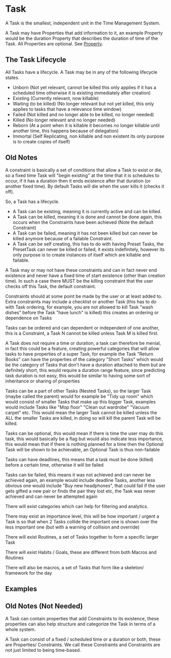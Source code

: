 # Task

A Task is the smallest, independent unit in the Time Management System.

A Task may have Properties that add information to it, an example Property would be the duration Property that describes the duration of time of the Task. All Properties are optional. See [Property](Property.md).

## The Task Lifecycle

All Tasks have a lifecycle. A Task may be in any of the following lifecycle states.

* Unborn (Not yet relevant, cannot be killed this only applies if it has a scheduled time otherwise it is existing immediately after creation)
* Existing (Currently relevant, now killable)
* Waiting (to be killed) (No longer relevant but not yet killed, this only applies to tasks that have a relevance time window)
* Failed (Not killed and no longer able to be killed, no longer needed)
* Killed (No longer relevant and no longer needed)
* Reborn (At a point when it is killable it becomes no longer killable until another time, this happens because of delegation)
* Immortal (Self Replicating, non killable and non existent its only purpose is to create copies of itself)

## Old Notes

A constraint is basically a set of conditions that allow a Task to exist or die, so a fixed time Task will "begin existing" at the time that it is schedules to occur, if it has a duration then it ends existence after that duration (or another fixed time). By default Tasks will die when the user kills it (checks it off).

So, a Task has a lifecycle. 
* A Task can be existing, meaning it is currently active and can be killed.
* A Task can be killed, meaning it is done and cannot be done again, this occurs when the Constraints have been achieved (Note the default Constraint)
* A Task can be failed, meaning it has not been killed but can never be killed anymore because of a failable Constraint.
* A Task can be self creating, this has to do with having Preset Tasks, the PresetTask can never be killed or failed, it exists indefinitely, however its only purpose is to create instances of itself which are killable and failable.

A Task may or may not have these constraints and can in fact never end existence and never have a fixed time of start existence (other than creation time). In such a case there MUST be the killing constraint that the user checks off this Task, the default constraint.

Constraints should at some point be made by the user or at least added to. Extra constraints may include a checklist or another Task (this has to do with Task ordering, for example, you are not allowed to kill Task "wash dishes" before the Task "have lunch" is killed) this creates an ordering or dependence on Tasks

Tasks can be ordered and can dependent or independent of one another, this is a Constraint, a Task N cannot be killed unless Task M is killed first.

A Task does not require a time or duration, a task can therefore be menial, in fact this could be a feature, creating powerful categories that will allow tasks to have properties of a super Task, for example the Task "Return Books" can have the properties of the category "Short Tasks" which would be the category of Tasks that don't have a duration attached to them but are definitely short, this would require a duration range feature, since predicting task duration is not easy, this would be similar to having some sort of inheritance or sharing of properties

Tasks can be a part of other Tasks (Nested Tasks), so the larger Task (maybe called the parent) would for example be "Tidy up room" which would consist of smaller Tasks that make up this bigger Task, examples would include Tasks like "Mop floor" "Clean out wardrobe" "Vacuum carpet" etc. This would mean the larger Task cannot be killed unless the ALL the smaller Tasks are killed, in doing so will kill the parent Task will be killed.

Tasks can be optional, this would mean if there is time the user may do this task, this would basically be a flag but would also indicate less importance, this would mean that if there is nothing planned for a time then the Optional Task will be shown to be achievable, an Optional Task is thus non-failable

Tasks can have deadlines, this means that a task must be done (killed) before a certain time, otherwise it will be failed

Tasks can be failed, this means it was not achieved and can never be achieved again, an example would include deadline Tasks, another less obvious one would include "Buy new headphones", that could fail if the user gets gifted a new pair or finds the pair they lost etc, the Task was never achieved and can never be attempted again

There will exist categories which can help for filtering and analytics.

There may exist an importance level, this will be how important / urgent a Task is so that when 2 Tasks collide the important one is shown over the less important one (but with a warning of collision and override)

There will exist Routines, a set of Tasks together to form a specific larger Task

There will exist Habits / Goals, these are different from both Macros and Routines

There will also be macros, a set of Tasks that form like a skeleton/ framework for the day

## Examples

## Old Notes (Not Needed)

A Task can contain properties that add Constraints to its existence, these properties can also help structure and categorize the Task in terms of a whole system.

A Task can consist of a fixed / scheduled time or a duration or both, these are Properties/ Constraints.
We call these Constraints and Constraints are not just limited to being time-based.